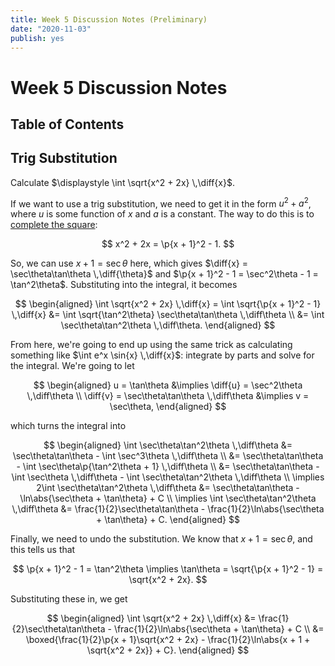 ```yaml
---
title: Week 5 Discussion Notes (Preliminary)
date: "2020-11-03"
publish: yes
---
```


# Week 5 Discussion Notes

## Table of Contents

## Trig Substitution

<example>

Calculate $\displaystyle \int \sqrt{x^2 + 2x} \,\diff{x}$.

</example>

<solution>

If we want to use a trig substitution, we need to get it in the form $u^2 + a^2$, where $u$ is some function of $x$ and $a$ is a constant. The way to do this is to [complete the square](https://www.mathsisfun.com/algebra/completing-square.html):

$$
x^2 + 2x = \p{x + 1}^2 - 1.
$$

So, we can use $x + 1 = \sec\theta$ here, which gives $\diff{x} = \sec\theta\tan\theta \,\diff{\theta}$ and $\p{x + 1}^2 - 1 = \sec^2\theta - 1 = \tan^2\theta$. Substituting into the integral, it becomes

$$
\begin{aligned}
    \int \sqrt{x^2 + 2x} \,\diff{x}
         = \int \sqrt{\p{x + 1}^2 - 1} \,\diff{x}
        &= \int \sqrt{\tan^2\theta} \sec\theta\tan\theta \,\diff\theta \\
        &= \int \sec\theta\tan^2\theta \,\diff\theta.
\end{aligned}
$$

From here, we're going to end up using the same trick as calculating something like $\int e^x \sin{x} \,\diff{x}$: integrate by parts and solve for the integral. We're going to let

$$
\begin{aligned}
    u = \tan\theta
        &\implies \diff{u} = \sec^2\theta \,\diff\theta \\
    \diff{v} = \sec\theta\tan\theta \,\diff\theta
        &\implies v = \sec\theta,
\end{aligned}
$$

which turns the integral into

$$
\begin{aligned}
    \int \sec\theta\tan^2\theta \,\diff\theta
        &= \sec\theta\tan\theta - \int \sec^3\theta \,\diff\theta \\
        &= \sec\theta\tan\theta - \int \sec\theta\p{\tan^2\theta + 1} \,\diff\theta \\
        &= \sec\theta\tan\theta - \int \sec\theta \,\diff\theta - \int \sec\theta\tan^2\theta \,\diff\theta \\
    \implies
    2\int \sec\theta\tan^2\theta \,\diff\theta
        &= \sec\theta\tan\theta - \ln\abs{\sec\theta + \tan\theta} + C \\
    \implies
    \int \sec\theta\tan^2\theta \,\diff\theta
        &= \frac{1}{2}\sec\theta\tan\theta - \frac{1}{2}\ln\abs{\sec\theta + \tan\theta} + C.
\end{aligned}
$$

Finally, we need to undo the substitution. We know that $x + 1 = \sec\theta$, and this tells us that

$$
\p{x + 1}^2 - 1 = \tan^2\theta
\implies \tan\theta = \sqrt{\p{x + 1}^2 - 1} = \sqrt{x^2 + 2x}.
$$

Substituting these in, we get

$$
\begin{aligned}
    \int \sqrt{x^2 + 2x} \,\diff{x}
        &= \frac{1}{2}\sec\theta\tan\theta - \frac{1}{2}\ln\abs{\sec\theta + \tan\theta} + C \\
        &= \boxed{\frac{1}{2}\p{x + 1}\sqrt{x^2 + 2x} - \frac{1}{2}\ln\abs{x + 1 + \sqrt{x^2 + 2x}} + C}.
\end{aligned}
$$

</solution>
